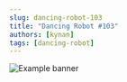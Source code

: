 ```yaml
---
slug: dancing-robot-103
title: "Dancing Robot #103"
authors: [kynan]
tags: [dancing-robot]
---
```


![Example banner](/img/stories/dancing-robot/103.PNG)
